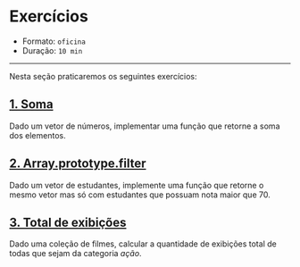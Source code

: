 # Exercícios

* Formato: `oficina`
* Duração: `10 min`

***

Nesta seção praticaremos os seguintes exercícios:

## [1. Soma](https://github.com/Laboratoria/ec-js-deep-dive-exercises/blob/data-structures/data-structures/00-sum.js)

Dado um vetor de números, implementar uma função que retorne a soma dos elementos.

## [2. Array.prototype.filter](https://github.com/Laboratoria/ec-js-deep-dive-exercises/blob/data-structures/data-structures/01-array-filter.js)

Dado um vetor de estudantes, implemente uma função que retorne o mesmo vetor mas só com estudantes que possuam nota maior que 70.

## [3. Total de exibições](https://github.com/Laboratoria/ec-js-deep-dive-exercises/blob/data-structures/data-structures/02-movies.js)

Dado uma coleção de filmes, calcular a quantidade de exibições total de todas que sejam da categoria _ação_.

